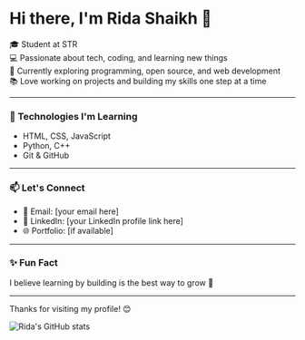 # Hi there, I'm Rida Shaikh 👋

🎓 Student at STR  
💻 Passionate about tech, coding, and learning new things  
🌱 Currently exploring programming, open source, and web development  
📚 Love working on projects and building my skills one step at a time

---

### 🔧 Technologies I'm Learning
- HTML, CSS, JavaScript
- Python, C++
- Git & GitHub

---

### 📫 Let's Connect
- 📧 Email: [your email here]
- 💼 LinkedIn: [your LinkedIn profile link here]  
- 🌐 Portfolio: [if available]

---

### ✨ Fun Fact
I believe learning by building is the best way to grow 🚀

---

Thanks for visiting my profile! 😊



<!-- Optional: Add a GitHub stats card -->
![Rida's GitHub stats](https://github-readme-stats.verc)
